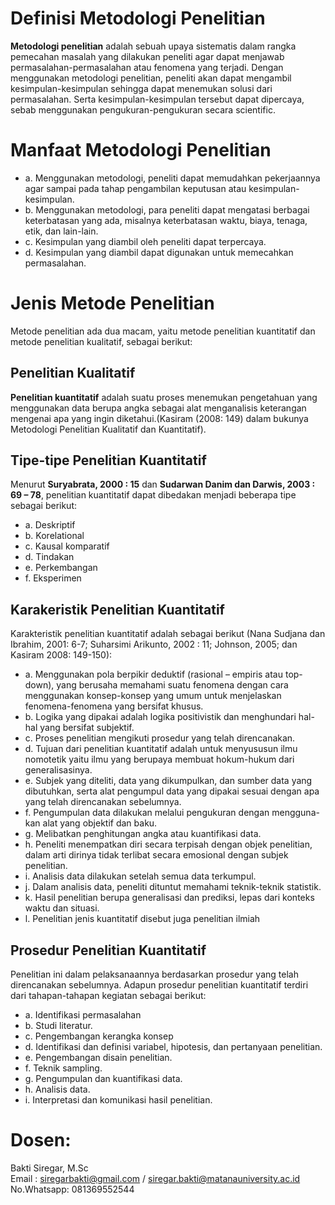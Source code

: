 # Definisi Metodologi Penelitian

**Metodologi penelitian** adalah sebuah upaya sistematis dalam rangka pemecahan masalah yang dilakukan peneliti agar dapat menjawab permasalahan-permasalahan atau fenomena yang terjadi. Dengan menggunakan metodologi penelitian, peneliti akan dapat mengambil kesimpulan-kesimpulan sehingga dapat menemukan solusi dari permasalahan. Serta kesimpulan-kesimpulan tersebut dapat dipercaya, sebab menggunakan pengukuran-pengukuran secara scientific.

# Manfaat Metodologi Penelitian

* a. Menggunakan metodologi, peneliti dapat memudahkan pekerjaannya agar sampai pada tahap pengambilan keputusan atau kesimpulan-kesimpulan.
* b. Menggunakan metodologi, para peneliti dapat mengatasi berbagai keterbatasan yang ada, misalnya keterbatasan waktu, biaya, tenaga, etik, dan lain-lain.
* c. Kesimpulan yang diambil oleh peneliti dapat terpercaya.
* d. Kesimpulan yang diambil dapat digunakan untuk memecahkan permasalahan.

# Jenis Metode Penelitian

Metode penelitian ada dua macam, yaitu metode penelitian kuantitatif dan metode penelitian kualitatif, sebagai berikut:

## Penelitian Kualitatif

**Penelitian kuantitatif** adalah suatu proses menemukan pengetahuan yang menggunakan data berupa angka sebagai alat menganalisis keterangan mengenai apa yang ingin diketahui.(Kasiram (2008: 149) dalam bukunya Metodologi Penelitian Kualitatif dan Kuantitatif).

## Tipe-tipe Penelitian Kuantitatif

Menurut **Suryabrata, 2000 : 15** dan **Sudarwan Danim dan Darwis, 2003 : 69 – 78**, penelitian kuantitatif dapat dibedakan menjadi beberapa tipe sebagai berikut: 

* a. Deskriptif
* b. Korelational
* c. Kausal komparatif
* d. Tindakan
* e. Perkembangan
* f. Eksperimen

## Karakeristik Penelitian Kuantitatif

Karakteristik penelitian kuantitatif adalah sebagai berikut (Nana Sudjana dan Ibrahim, 2001: 6-7; Suharsimi Arikunto, 2002 : 11; Johnson, 2005; dan Kasiram 2008: 149-150):

* a. Menggunakan pola berpikir deduktif (rasional – empiris atau top-down), yang berusaha memahami suatu fenomena dengan cara menggunakan konsep-konsep yang umum untuk menjelaskan fenomena-fenomena yang bersifat khusus.
* b. Logika yang dipakai adalah logika positivistik dan menghundari hal-hal yang bersifat subjektif.
* c. Proses penelitian mengikuti prosedur yang telah direncanakan.
* d. Tujuan dari penelitian kuantitatif adalah untuk menyususun ilmu nomotetik yaitu ilmu yang berupaya membuat hokum-hukum dari generalisasinya.
* e. Subjek yang diteliti, data yang dikumpulkan, dan sumber data yang dibutuhkan, serta alat pengumpul data yang dipakai sesuai dengan apa yang telah direncanakan sebelumnya.
* f. Pengumpulan data dilakukan melalui pengukuran dengan mengguna-kan alat yang objektif dan baku.
* g. Melibatkan penghitungan angka atau kuantifikasi data.
* h. Peneliti menempatkan diri secara terpisah dengan objek penelitian, dalam arti dirinya tidak terlibat secara emosional dengan subjek penelitian.
* i. Analisis data dilakukan setelah semua data terkumpul.
* j. Dalam analisis data, peneliti dituntut memahami teknik-teknik statistik.
* k. Hasil penelitian berupa generalisasi dan prediksi, lepas dari konteks waktu dan situasi.
* l. Penelitian jenis kuantitatif disebut juga penelitian ilmiah

## Prosedur Penelitian Kuantitatif
Penelitian ini dalam pelaksanaannya berdasarkan prosedur yang telah direncanakan sebelumnya. Adapun prosedur penelitian kuantitatif terdiri dari tahapan-tahapan kegiatan sebagai berikut:

* a. Identifikasi permasalahan
* b. Studi literatur.
* c. Pengembangan kerangka konsep
* d. Identifikasi dan definisi variabel, hipotesis, dan pertanyaan penelitian.
* e. Pengembangan disain penelitian.
* f. Teknik sampling.
* g. Pengumpulan dan kuantifikasi data.
* h. Analisis data.
* i. Interpretasi dan komunikasi hasil penelitian.

# Dosen:
Bakti Siregar, M.Sc <br>
Email : siregarbakti@gmail.com / siregar.bakti@matanauniversity.ac.id <br>
No.Whatsapp: 081369552544
